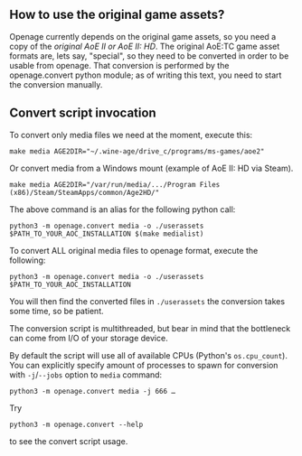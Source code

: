 How to use the original game assets?
------------------------------------

Openage currently depends on the original game assets, so you need a copy of the *original AoE II or AoE II: HD*.
The original AoE:TC game asset formats are, lets say, "special", so they need to be converted in order to be usable from openage.
That conversion is performed by the openage.convert python module; as of writing this text, you need to start the conversion manually.


Convert script invocation
-------------------------

To convert only media files we need at the moment, execute this:

	make media AGE2DIR="~/.wine-age/drive_c/programs/ms-games/aoe2"

Or convert media from a Windows mount (example of AoE II: HD via Steam).

	make media AGE2DIR="/var/run/media/.../Program Files (x86)/Steam/SteamApps/common/Age2HD/"

The above command is an alias for the following python call:

	python3 -m openage.convert media -o ./userassets $PATH_TO_YOUR_AOC_INSTALLATION $(make medialist)


To convert ALL original media files to openage format, execute the following:

	python3 -m openage.convert media -o ./userassets $PATH_TO_YOUR_AOC_INSTALLATION

You will then find the converted files in `./userassets`
the conversion takes some time, so be patient.

The conversion script is multithreaded, but bear in mind that the bottleneck can come from I/O of
your storage device.

By default the script will use all of available CPUs (Python's `os.cpu_count`). You can explicitly
specify amount of processes to spawn for conversion with `-j`/`--jobs` option to `media` command:

	python3 -m openage.convert media -j 666 …

Try

	python3 -m openage.convert --help

to see the convert script usage.
